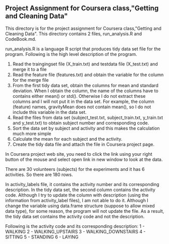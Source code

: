 
## Project Assignment for Coursera class,"Getting and Cleaning Data"

This directory is for the project assignment for Coursera class,"Getting and Cleaning Data".
This directory contains 2 files, run_analysis.R and CodeBook.md.

run_analysis.R is a language R script that produces tidy data set file for the program.  Following
is the high level description of the program.

1) Read the traingingset file (X_train.txt) and testdata file (X_test.txt) and merge it to a file
2) Read the feature file (features.txt) and obtain the variable for the column for the merge file
3) From the first tidy data set, obtain the columns for mean and standard deviation.
   When I obtain the column, the name of the columns have to contains either mean() or std().  Otherwise
   I do not extract these columns and I will not put it in the data set.  For example, the column (feature) names,
   gravityMean does not contain mean(), so I do not include this variable in the data set.
4) Read the files from data set (subject_test.txt, subject_train.txt, y_train.txt and y_test.txt)
   to obtain subject number and corresponding code.
5) Sort the data set by subject and activity and this makes the calculation much more simple
6) Calculate the mean for each subject and the activity.
7) Create the tidy data file and attach the file in Coursera project page.

In Coursera project web site, you need to click the link using your right button of the mouse and
select open link in new window to look at the data.

There are 30 volunteers (subjects) for the experiments and it has 6 activities.  So there are 180 rows.

In activity_labels file, it contains the activity number and its corresponding description.
In the tidy data set, the second column contains the activity code.  Although I try to update
the column with description (using the information from activity_label files), I am not able
to do it.  Although I change the variable using data.frame structure (suppose to allow mixed data type),
for some reason, the program will not update the file.  As a result, the tidy data set contains
the activity code and not the description.

Following is the activity code and its corresponding description:
     1 - WALKING
     2 - WALKING_UPSTAIRS
     3 - WALKING_DOWNSTAIRS
     4 - SITTING
     5 - STANDING
     6 - LAYING

